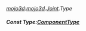 _[mojo3d](../../modules/mojo3d/mojo3d-module.md):[mojo3d](../../modules/mojo3d/mojo3d-module.md).[Joint](../../modules/mojo3d/mojo3d-joint.md).Type_
##### Const Type:[ComponentType](../../modules/mojo3d/mojo3d-componenttype.md)
